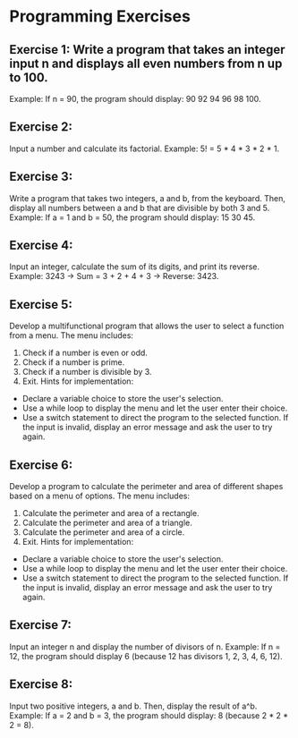 # Programming Exercises

## Exercise 1: Write a program that takes an integer input n and displays all even numbers from n up to 100.

Example: If n = 90, the program should display: 90 92 94 96 98 100.

## Exercise 2:

Input a number and calculate its factorial.
Example: 5! = 5 * 4 * 3 * 2 * 1.

## Exercise 3:

Write a program that takes two integers, a and b, from the keyboard. Then, display all numbers between a and b that are
divisible by both 3 and 5.
Example: If a = 1 and b = 50, the program should display: 15 30 45.

## Exercise 4:

Input an integer, calculate the sum of its digits, and print its reverse.
Example: 3243 -> Sum = 3 + 2 + 4 + 3 -> Reverse: 3423.

## Exercise 5:

Develop a multifunctional program that allows the user to select a function from a menu.
The menu includes:

1. Check if a number is even or odd.
2. Check if a number is prime.
3. Check if a number is divisible by 3.
4. Exit.
   Hints for implementation:

+ Declare a variable choice to store the user's selection.
+ Use a while loop to display the menu and let the user enter their choice.
+ Use a switch statement to direct the program to the selected function. If the input is invalid, display an error
  message and ask the user to try again.

## Exercise 6:

Develop a program to calculate the perimeter and area of different shapes based on a menu of options. The menu includes:

1. Calculate the perimeter and area of a rectangle.
2. Calculate the perimeter and area of a triangle.
3. Calculate the perimeter and area of a circle.
4. Exit.
   Hints for implementation:

+ Declare a variable choice to store the user's selection.
+ Use a while loop to display the menu and let the user enter their choice.
+ Use a switch statement to direct the program to the selected function. If the input is invalid, display an error
  message and ask the user to try again.

## Exercise 7:

Input an integer n and display the number of divisors of n.
Example: If n = 12, the program should display 6 (because 12 has divisors 1, 2, 3, 4, 6, 12).

## Exercise 8:

Input two positive integers, a and b. Then, display the result of a^b.
Example: If a = 2 and b = 3, the program should display: 8 (because 2 * 2 * 2 = 8).

